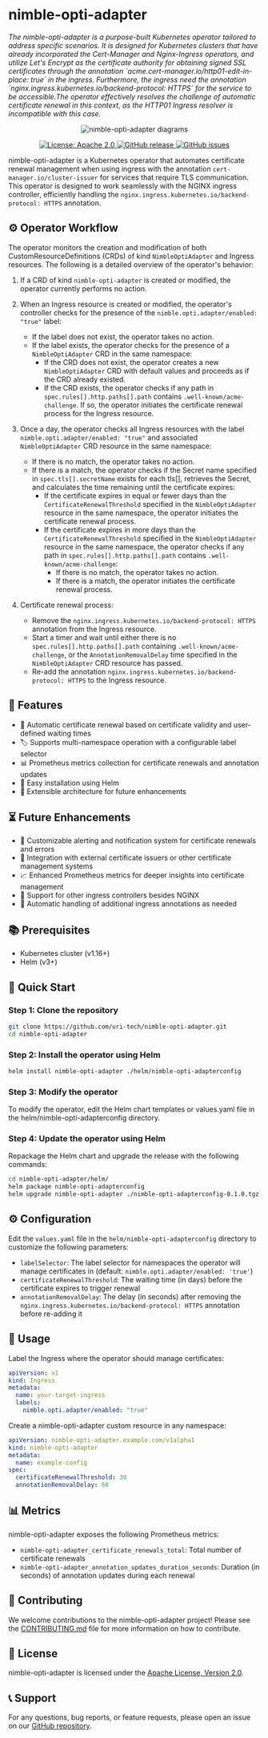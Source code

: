 # nimble-opti-adapter

<p><i>The nimble-opti-adapter is a purpose-built Kubernetes operator tailored to address specific scenarios. It is designed for Kubernetes clusters that have already incorporated the Cert-Manager and Nginx-Ingress operators, and utilize Let's Encrypt as the certificate authority for obtaining signed SSL certificates through the annotation `acme.cert-manager.io/http01-edit-in-place: true` in the ingress. Furthermore, the ingress need the annotation `nginx.ingress.kubernetes.io/backend-protocol: HTTPS` for the service to be accessible.The operator effectively resolves the challenge of automatic certificate renewal in this context, as the HTTP01 Ingress resolver is incompatible with this case.
</i></p>

<p align="center">
  <!-- <img src="diagrams/main.png" alt="nimble-opti-adapter diagrams" width="300" height="300"> -->
  <img src="diagrams/main.png" alt="nimble-opti-adapter diagrams">
</p>

<p align="center">
  <!-- <a href="https://github.com/uri-tech/nimble-opti-adapter/actions">
    <img alt="Build Status" src="diagrams/main.png">
  </a> -->
  <a href="https://github.com/uri-tech/nimble-opti-adapter/blob/master/LICENSE">
    <img alt="License: Apache 2.0" src="https://img.shields.io/badge/License-Apache%202.0-blue.svg">
  </a>
  <a href="https://github.com/uri-tech/nimble-opti-adapter/releases">
    <img alt="GitHub release" src="https://img.shields.io/github/v/release/uri-tech/nimble-opti-adapter">
  </a>
  <a href="https://github.com/uri-tech/nimble-opti-adapter/issues">
    <img alt="GitHub issues" src="https://img.shields.io/github/issues/uri-tech/nimble-opti-adapter">
  </a>
</p>

nimble-opti-adapter is a Kubernetes operator that automates certificate renewal management when using ingress with the annotation `cert-manager.io/cluster-issuer` for services that require TLS communication. This operator is designed to work seamlessly with the NGINX ingress controller, efficiently handling the `nginx.ingress.kubernetes.io/backend-protocol: HTTPS` annotation.

## ⚙️ Operator Workflow

The operator monitors the creation and modification of both CustomResourceDefinitions (CRDs) of kind `NimbleOptiAdapter` and Ingress resources. The following is a detailed overview of the operator's behavior:

1. If a CRD of kind `nimble-opti-adapter` is created or modified, the operator currently performs no action.

2. When an Ingress resource is created or modified, the operator's controller checks for the presence of the `nimble.opti.adapter/enabled: "true"` label:

   - If the label does not exist, the operator takes no action.
   - If the label exists, the operator checks for the presence of a `NimbleOptiAdapter` CRD in the same namespace:
     - If the CRD does not exist, the operator creates a new `NimbleOptiAdapter` CRD with default values and proceeds as if the CRD already existed.
     - If the CRD exists, the operator checks if any path in `spec.rules[].http.paths[].path` contains `.well-known/acme-challenge`. If so, the operator initiates the certificate renewal process for the Ingress resource.

3. Once a day, the operator checks all Ingress resources with the label `nimble.opti.adapter/enabled: "true"` and associated `NimbleOptiAdapter` CRD resource in the same namespace:

   - If there is no match, the operator takes no action.
   - If there is a match, the operator checks if the Secret name specified in `spec.tls[].secretName` exists for each tls[], retrieves the Secret, and calculates the time remaining until the certificate expires:
     - If the certificate expires in equal or fewer days than the `CertificateRenewalThreshold` specified in the `NimbleOptiAdapter` resource in the same namespace, the operator initiates the certificate renewal process.
     - If the certificate expires in more days than the `CertificateRenewalThreshold` specified in the `NimbleOptiAdapter` resource in the same namespace, the operator checks if any path in `spec.rules[].http.paths[].path` contains `.well-known/acme-challenge`:
       - If there is no match, the operator takes no action.
       - If there is a match, the operator initiates the certificate renewal process.

4. Certificate renewal process:
   - Remove the `nginx.ingress.kubernetes.io/backend-protocol: HTTPS` annotation from the Ingress resource.
   - Start a timer and wait until either there is no `spec.rules[].http.paths[].path` containing `.well-known/acme-challenge`, or the `AnnotationRemovalDelay` time specified in the `NimbleOptiAdapter` CRD resource has passed.
   - Re-add the annotation `nginx.ingress.kubernetes.io/backend-protocol: HTTPS` to the Ingress resource.

<!-- ![nimble-opti-adapter Diagram](diagram.png) -->

## 🌟 Features

- 🔄 Automatic certificate renewal based on certificate validity and user-defined waiting times
- 🏷️ Supports multi-namespace operation with a configurable label selector
- 📊 Prometheus metrics collection for certificate renewals and annotation updates
- 🚀 Easy installation using Helm
- 🔌 Extensible architecture for future enhancements

## ⏳ Future Enhancements

- 🔔 Customizable alerting and notification system for certificate renewals and errors
- 🔗 Integration with external certificate issuers or other certificate management systems
- 📈 Enhanced Prometheus metrics for deeper insights into certificate management
- 🚦 Support for other ingress controllers besides NGINX
- 📝 Automatic handling of additional ingress annotations as needed

## 📚 Prerequisites

- Kubernetes cluster (v1.16+)
- Helm (v3+)

## 🚀 Quick Start

### Step 1: Clone the repository

```bash
git clone https://github.com/uri-tech/nimble-opti-adapter.git
cd nimble-opti-adapter
```

### Step 2: Install the operator using Helm

```bash
helm install nimble-opti-adapter ./helm/nimble-opti-adapterconfig
```

### Step 3: Modify the operator

To modify the operator, edit the Helm chart templates or values.yaml file in the helm/nimble-opti-adapterconfig directory.

### Step 4: Update the operator using Helm

Repackage the Helm chart and upgrade the release with the following commands:

```bash
cd nimble-opti-adapter/helm/
helm package nimble-opti-adapterconfig
helm upgrade nimble-opti-adapter ./nimble-opti-adapterconfig-0.1.0.tgz
```

## ⚙️ Configuration

Edit the `values.yaml` file in the `helm/nimble-opti-adapterconfig` directory to customize the following parameters:

- `labelSelector`: The label selector for namespaces the operator will manage certificates in (default: `nimble.opti.adapter/enabled: 'true'`)
- `certificateRenewalThreshold`: The waiting time (in days) before the certificate expires to trigger renewal
- `annotationRemovalDelay`: The delay (in seconds) after removing the `nginx.ingress.kubernetes.io/backend-protocol: HTTPS` annotation before re-adding it

## 📝 Usage

Label the Ingress where the operator should manage certificates:

```yaml
apiVersion: v1
kind: Ingress
metadata:
  name: your-target-ingress
  labels:
    nimble.opti.adapter/enabled: "true"
```

Create a nimble-opti-adapter custom resource in any namespace:

```yaml
apiVersion: nimble-opti-adapter.example.com/v1alpha1
kind: nimble-opti-adapter
metadata:
  name: example-config
spec:
  certificateRenewalThreshold: 30
  annotationRemovalDelay: 60
```

## 📊 Metrics

nimble-opti-adapter exposes the following Prometheus metrics:

- `nimble-opti-adapter_certificate_renewals_total`: Total number of certificate renewals
- `nimble-opti-adapter_annotation_updates_duration_seconds`: Duration (in seconds) of annotation updates during each renewal

## 🤝 Contributing

We welcome contributions to the nimble-opti-adapter project! Please see the [CONTRIBUTING.md](CONTRIBUTING.md) file for more information on how to contribute.

## 📜 License

nimble-opti-adapter is licensed under the [Apache License, Version 2.0](LICENSE).

## 📞 Support

For any questions, bug reports, or feature requests, please open an issue on our [GitHub repository](https://github.com/uri-tech/nimble-opti-adapter/issues).

<!-- ## Attribution

### Images

Diagram: [Unsplash](https://unsplash.com/photos/U9s5m5L2Gn0) (License: CC0) -->

<!-- git pull --allow-unrelated-histories https://github.com/uri-tech/nimble-opti-adapter main -->

<!-- kubebuilder init --domain nimble-opti-adapter.tech-ua.com --repo github.com/uri-tech/nimble-opti-adapter -->
